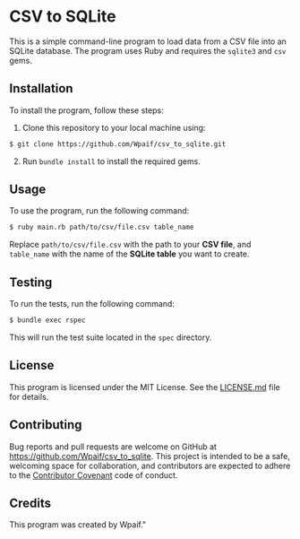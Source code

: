 # CSV to SQLite

This is a simple command-line program to load data from a CSV file into an SQLite database. The program uses Ruby and requires the `sqlite3` and `csv` gems.

## Installation

To install the program, follow these steps:

1. Clone this repository to your local machine using:
```bash
$ git clone https://github.com/Wpaif/csv_to_sqlite.git
```
2. Run `bundle install` to install the required gems.

## Usage

To use the program, run the following command:

```bash
$ ruby main.rb path/to/csv/file.csv table_name
```

Replace `path/to/csv/file.csv` with the path to your **CSV file**, and `table_name` with the name of the **SQLite table** you want to create.

## Testing

To run the tests, run the following command:

```bash
$ bundle exec rspec
```

This will run the test suite located in the `spec` directory.

## License

This program is licensed under the MIT License. See the [LICENSE.md](LICENSE.md) file for details.

## Contributing

Bug reports and pull requests are welcome on GitHub at https://github.com/Wpaif/csv_to_sqlite. This project is intended to be a safe, welcoming space for collaboration, and contributors are expected to adhere to the [Contributor Covenant](https://www.contributor-covenant.org/) code of conduct.

## Credits

This program was created by Wpaif."
